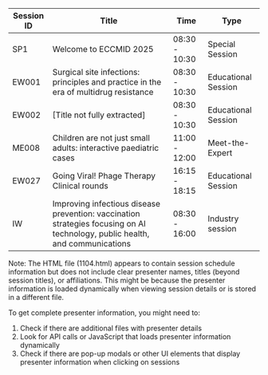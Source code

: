 | Session ID | Title | Time | Type |
|-----------|-------|------|------|
| SP1 | Welcome to ECCMID 2025 | 08:30 - 10:30 | Special Session |
| EW001 | Surgical site infections: principles and practice in the era of multidrug resistance | 08:30 - 10:30 | Educational Session |
| EW002 | [Title not fully extracted] | 08:30 - 10:30 | Educational Session |
| ME008 | Children are not just small adults: interactive paediatric cases | 11:00 - 12:00 | Meet-the-Expert |
| EW027 | Going Viral! Phage Therapy Clinical rounds | 16:15 - 18:15 | Educational Session |
| IW | Improving infectious disease prevention: vaccination strategies focusing on AI technology, public health, and communications | 08:30 - 16:00 | Industry session |

Note: The HTML file (1104.html) appears to contain session schedule information but does not include clear presenter names, titles (beyond session titles), or affiliations. This might be because the presenter information is loaded dynamically when viewing session details or is stored in a different file.

To get complete presenter information, you might need to:
1. Check if there are additional files with presenter details
2. Look for API calls or JavaScript that loads presenter information dynamically
3. Check if there are pop-up modals or other UI elements that display presenter information when clicking on sessions 